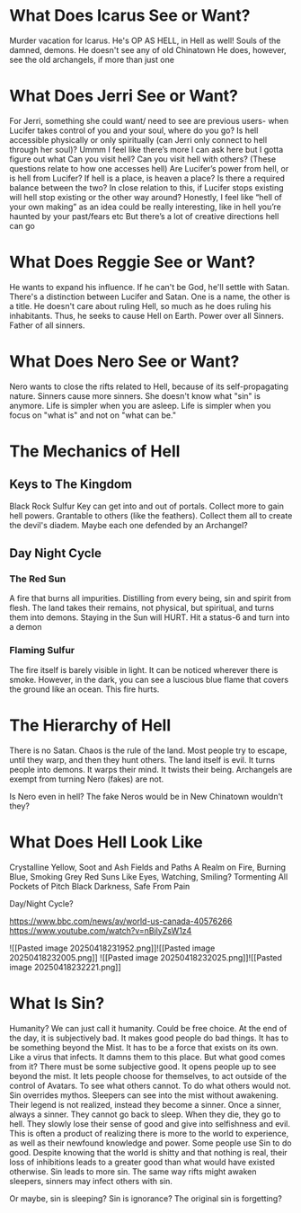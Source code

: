 # What Does Icarus See or Want?
Murder vacation for Icarus. He's OP AS HELL, in Hell as well!
Souls of the damned, demons.
He doesn't see any of old Chinatown
He does, however, see the old archangels, if more than just one

# What Does Jerri See or Want?
For Jerri, something she could want/ need to see are previous users- when Lucifer takes control of you and your soul, where do you go? Is hell accessible physically or only spiritually (can Jerri only connect to hell through her soul)?
Ummm
I feel like there’s more I can ask here but I gotta figure out what
Can you visit hell? Can you visit hell with others? (These questions relate to how one accesses hell)
Are Lucifer’s power from hell, or is hell from Lucifer?
If hell is a place, is heaven a place? Is there a required balance between the two?
In close relation to this, if Lucifer stops existing will hell stop existing or the other way around?
Honestly, I feel like “hell of your own making” as an idea could be really interesting, like in hell you’re haunted by your past/fears etc
But there’s a lot of creative directions hell can go

# What Does Reggie See or Want?
He wants to expand his influence. If he can't be God, he'll settle with Satan.
There's a distinction between Lucifer and Satan. One is a name, the other is a title.
He doesn't care about ruling Hell, so much as he does ruling his inhabitants. Thus, he seeks to cause Hell on Earth.
Power over all Sinners. Father of all sinners.

# What Does Nero See or Want?
Nero wants to close the rifts related to Hell, because of its self-propagating nature.
Sinners cause more sinners. She doesn't know what "sin" is anymore.
Life is simpler when you are asleep. Life is simpler when you focus on "what is" and not on "what can be."

# The Mechanics of Hell
## Keys to The Kingdom
Black Rock Sulfur Key can get into and out of portals. Collect more to gain hell powers. Grantable to others (like the feathers). Collect them all to create the devil's diadem. Maybe each one defended by an Archangel?

## Day Night Cycle
### The Red Sun
A fire that burns all impurities. Distilling from every being, sin and spirit from flesh. The land takes their remains, not physical, but spiritual, and turns them into demons.
Staying in the Sun will HURT. Hit a status-6 and turn into a demon
### Flaming Sulfur
The fire itself is barely visible in light. It can be noticed wherever there is smoke. However, in the dark, you can see a luscious blue flame that covers the ground like an ocean. This fire hurts.

# The Hierarchy of Hell
There is no Satan. Chaos is the rule of the land. Most people try to escape, until they warp, and then they hunt others.
The land itself is evil. It turns people into demons. It warps their mind. It twists their being.
Archangels are exempt from turning
Nero (fakes) are not.

Is Nero even in hell? The fake Neros would be in New Chinatown wouldn't they?

# What Does Hell Look Like

Crystalline Yellow, Soot and Ash Fields and Paths
A Realm on Fire, Burning Blue, Smoking Grey
Red Suns Like Eyes, Watching, Smiling? Tormenting All
Pockets of Pitch Black Darkness, Safe From Pain

Day/Night Cycle?

https://www.bbc.com/news/av/world-us-canada-40576266
https://www.youtube.com/watch?v=nBjlyZsW1z4

![[Pasted image 20250418231952.png]]![[Pasted image 20250418232005.png]]
![[Pasted image 20250418232025.png]]![[Pasted image 20250418232221.png]]

# What Is Sin?
Humanity? We can just call it humanity. Could be free choice.
At the end of the day, it is subjectively bad. It makes good people do bad things.
It has to be something beyond the Mist. It has to be a force that exists on its own.
Like a virus that infects. It damns them to this place. But what good comes from it? There must be some subjective good.
It opens people up to see beyond the mist. It lets people choose for themselves, to act outside of the control of Avatars. To see what others cannot. To do what others would not.
Sin overrides mythos. Sleepers can see into the mist without awakening. Their legend is not realized, instead they become a sinner.
Once a sinner, always a sinner. They cannot go back to sleep. When they die, they go to hell. They slowly lose their sense of good and give into selfishness and evil. This is often a product of realizing there is more to the world to experience, as well as their newfound knowledge and power.
Some people use Sin to do good. Despite knowing that the world is shitty and that nothing is real, their loss of inhibitions leads to a greater good than what would have existed otherwise.
Sin leads to more sin. The same way rifts might awaken sleepers, sinners may infect others with sin.

Or maybe, sin is sleeping? Sin is ignorance? The original sin is forgetting?